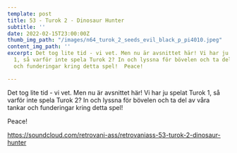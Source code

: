 ```yaml
---
template: post
title: 53 - Turok 2 - Dinosaur Hunter
subtitle: ''
date: 2022-02-15T23:00:00Z
thumb_img_path: "/images/n64_turok_2_seeds_evil_black_p_pi4010.jpeg"
content_img_path: ''
excerpt: Det tog lite tid - vi vet. Men nu är avsnittet här! Vi har ju spelat Turok
  1, så varför inte spela Turok 2? In och lyssna för bövelen och ta del av våra tankar
  och funderingar kring detta spel!  Peace!

---
```

Det tog lite tid - vi vet. Men nu är avsnittet här! Vi har ju spelat Turok 1, så varför inte spela Turok 2? In och lyssna för bövelen och ta del av våra tankar och funderingar kring detta spel!

Peace!

https://soundcloud.com/retrovani-ass/retrovaniass-53-turok-2-dinosaur-hunter